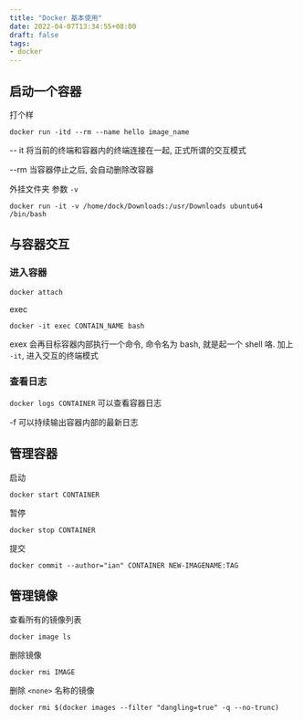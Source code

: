 ```yaml
---
title: "Docker 基本使用"
date: 2022-04-07T13:34:55+08:00
draft: false
tags:
- docker
---
```


## 启动一个容器

打个样
```
docker run -itd --rm --name hello image_name 
```

-- it 
将当前的终端和容器内的终端连接在一起, 正式所谓的交互模式

--rm
当容器停止之后, 会自动删除改容器

外挂文件夹
参数 `-v `

`docker run -it -v /home/dock/Downloads:/usr/Downloads ubuntu64 /bin/bash`

## 与容器交互

### 进入容器

`docker attach`


exec

`docker -it exec CONTAIN_NAME bash`

exex 会再目标容器内部执行一个命令, 命令名为 bash, 就是起一个 shell 咯. 
	加上 `-it`, 进入交互的终端模式

	

### 查看日志
`docker logs CONTAINER`
可以查看容器日志

-f
可以持续输出容器内部的最新日志

## 管理容器
启动
```
docker start CONTAINER
```

暂停
```
docker stop CONTAINER
```

提交
```
docker commit --author="ian" CONTAINER NEW-IMAGENAME:TAG
```

## 管理镜像

查看所有的镜像列表
```
docker image ls
```

删除镜像
``` 
docker rmi IMAGE
```

删除 `<none>` 名称的镜像
```
docker rmi $(docker images --filter "dangling=true" -q --no-trunc)
```



